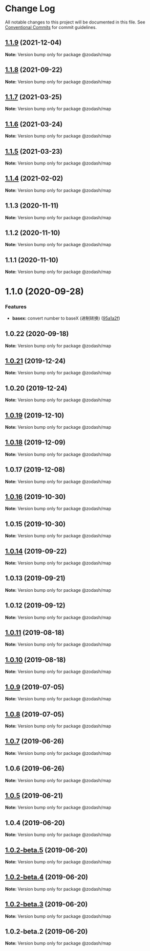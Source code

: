 # Change Log

All notable changes to this project will be documented in this file.
See [Conventional Commits](https://conventionalcommits.org) for commit guidelines.

## [1.1.9](https://github.com/zcorky/zodash/compare/@zodash/map@1.1.8...@zodash/map@1.1.9) (2021-12-04)

**Note:** Version bump only for package @zodash/map





## [1.1.8](https://github.com/zcorky/zodash/compare/@zodash/map@1.1.7...@zodash/map@1.1.8) (2021-09-22)

**Note:** Version bump only for package @zodash/map





## [1.1.7](https://github.com/zcorky/zodash/compare/@zodash/map@1.1.6...@zodash/map@1.1.7) (2021-03-25)

**Note:** Version bump only for package @zodash/map





## [1.1.6](https://github.com/zcorky/zodash/compare/@zodash/map@1.1.5...@zodash/map@1.1.6) (2021-03-24)

**Note:** Version bump only for package @zodash/map





## [1.1.5](https://github.com/zcorky/zodash/compare/@zodash/map@1.1.4...@zodash/map@1.1.5) (2021-03-23)

**Note:** Version bump only for package @zodash/map





## [1.1.4](https://github.com/zcorky/zodash/compare/@zodash/map@1.1.3...@zodash/map@1.1.4) (2021-02-02)

**Note:** Version bump only for package @zodash/map





## 1.1.3 (2020-11-11)

**Note:** Version bump only for package @zodash/map





## 1.1.2 (2020-11-10)

**Note:** Version bump only for package @zodash/map





## 1.1.1 (2020-11-10)

**Note:** Version bump only for package @zodash/map





# 1.1.0 (2020-09-28)


### Features

* **basex:** convert number to baseX (进制转换) ([95a1a2f](https://github.com/zcorky/zodash/commit/95a1a2f361d73de5caa3b8e297c1643e97e40983))





## 1.0.22 (2020-09-18)

**Note:** Version bump only for package @zodash/map





## [1.0.21](https://github.com/zcorky/zodash/compare/@zodash/map@1.0.20...@zodash/map@1.0.21) (2019-12-24)

**Note:** Version bump only for package @zodash/map





## 1.0.20 (2019-12-24)

**Note:** Version bump only for package @zodash/map





## [1.0.19](https://github.com/zcorky/zodash/compare/@zodash/map@1.0.18...@zodash/map@1.0.19) (2019-12-10)

**Note:** Version bump only for package @zodash/map





## [1.0.18](https://github.com/zcorky/zodash/compare/@zodash/map@1.0.17...@zodash/map@1.0.18) (2019-12-09)

**Note:** Version bump only for package @zodash/map





## 1.0.17 (2019-12-08)

**Note:** Version bump only for package @zodash/map





## [1.0.16](https://github.com/zcorky/zodash/compare/@zodash/map@1.0.15...@zodash/map@1.0.16) (2019-10-30)

**Note:** Version bump only for package @zodash/map





## 1.0.15 (2019-10-30)

**Note:** Version bump only for package @zodash/map





## [1.0.14](https://github.com/zcorky/zodash/compare/@zodash/map@1.0.13...@zodash/map@1.0.14) (2019-09-22)

**Note:** Version bump only for package @zodash/map





## 1.0.13 (2019-09-21)

**Note:** Version bump only for package @zodash/map





## 1.0.12 (2019-09-12)

**Note:** Version bump only for package @zodash/map





## [1.0.11](https://github.com/zcorky/zodash/compare/@zodash/map@1.0.10...@zodash/map@1.0.11) (2019-08-18)

**Note:** Version bump only for package @zodash/map





## [1.0.10](https://github.com/zcorky/zodash/compare/@zodash/map@1.0.9...@zodash/map@1.0.10) (2019-08-18)

**Note:** Version bump only for package @zodash/map





## [1.0.9](https://github.com/zcorky/zodash/compare/@zodash/map@1.0.8...@zodash/map@1.0.9) (2019-07-05)

**Note:** Version bump only for package @zodash/map





## [1.0.8](https://github.com/zcorky/zodash/compare/@zodash/map@1.0.7...@zodash/map@1.0.8) (2019-07-05)

**Note:** Version bump only for package @zodash/map





## [1.0.7](https://github.com/zcorky/zodash/compare/@zodash/map@1.0.6...@zodash/map@1.0.7) (2019-06-26)

**Note:** Version bump only for package @zodash/map





## 1.0.6 (2019-06-26)

**Note:** Version bump only for package @zodash/map





## [1.0.5](https://github.com/zcorky/zodash/compare/@zodash/map@1.0.4...@zodash/map@1.0.5) (2019-06-21)

**Note:** Version bump only for package @zodash/map





## 1.0.4 (2019-06-20)

**Note:** Version bump only for package @zodash/map





## [1.0.2-beta.5](https://github.com/zcorky/zodash/compare/@zodash/map@1.0.2-beta.4...@zodash/map@1.0.2-beta.5) (2019-06-20)

**Note:** Version bump only for package @zodash/map





## [1.0.2-beta.4](https://github.com/zcorky/zodash/compare/@zodash/map@1.0.2-beta.3...@zodash/map@1.0.2-beta.4) (2019-06-20)

**Note:** Version bump only for package @zodash/map





## [1.0.2-beta.3](https://github.com/zcorky/zodash/compare/@zodash/map@1.0.2-beta.2...@zodash/map@1.0.2-beta.3) (2019-06-20)

**Note:** Version bump only for package @zodash/map





## 1.0.2-beta.2 (2019-06-20)

**Note:** Version bump only for package @zodash/map
